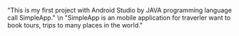 "This is my first project with Android Studio by JAVA programming language call SimpleApp." \n
"SimpleApp is an mobile application for traverler want to book tours, trips to many places in the world." 
